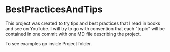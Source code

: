 ﻿# BestPracticesAndTips

This project was created to try tips and best practices that I read in books and see on YouTube.
I will try to go with convention that each "topic" will be contained in one commit with one MD file describing the project.

To see examples go inside Project folder.